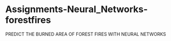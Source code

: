# Assignments-Neural_Networks-forestfires
PREDICT THE BURNED AREA OF FOREST FIRES WITH NEURAL NETWORKS
